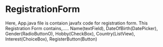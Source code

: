 # RegistrationForm

Here, App.java file is contaion javafx code for registration form.
This Registration Form contains,.....
  Name(textField),
  DateOfBirth(DatePicker),
  Gender(RadioButtonO),
  Hobby(CheckBox),
  Country(ListView),
  Interest(ChoiceBox),
  RegisterButton(Button)

